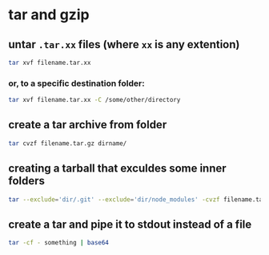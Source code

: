 # tar and gzip

## untar ```.tar.xx``` files (where ```xx``` is any extention)

```bash
tar xvf filename.tar.xx
```

### or, to a specific destination folder:

```bash
tar xvf filename.tar.xx -C /some/other/directory
```


## create a tar archive from folder

```bash
tar cvzf filename.tar.gz dirname/
```

## creating a tarball that exculdes some inner folders

```bash
tar --exclude='dir/.git' --exclude='dir/node_modules' -cvzf filename.tar.gz dir/
```

## create a tar and pipe it to stdout instead of a file

```bash
tar -cf - something | base64
```
